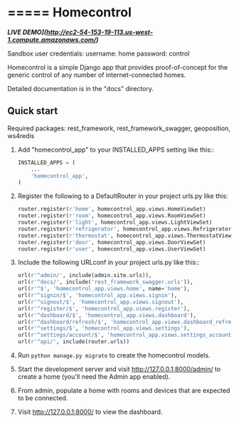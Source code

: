 =====
Homecontrol
=====

***LIVE DEMO](http://ec2-54-153-19-113.us-west-1.compute.amazonaws.com/)***

Sandbox user credentials:
username: home
password: control

Homecontrol is a simple Django app that provides proof-of-concept
for the generic control of any number of internet-connected homes.


Detailed documentation is in the "docs" directory.

Quick start
-----------

Required packages:
  rest_framework,
  rest_framework_swagger,
  geoposition,
  ws4redis

1. Add "homecontrol_app" to your INSTALLED_APPS setting like this::

	```python
    INSTALLED_APPS = (
        ...
        'homecontrol_app',
    )
    ```

2. Register the following to a DefaultRouter in your project urls.py like this:

	```python
	router.register(r'home', homecontrol_app.views.HomeViewSet)
	router.register(r'room', homecontrol_app.views.RoomViewSet)
	router.register(r'light', homecontrol_app.views.LightViewSet)
	router.register(r'refrigerator', homecontrol_app.views.RefrigeratorViewSet)
	router.register(r'thermostat', homecontrol_app.views.ThermostatViewSet)
	router.register(r'door', homecontrol_app.views.DoorViewSet)
	router.register(r'user', homecontrol_app.views.UserViewSet)
	```

3. Include the following URLconf in your project urls.py like this::

   ```python
   url(r'^admin/', include(admin.site.urls)),
   url(r'^docs/', include('rest_framework_swagger.urls')),
   url(r'^$', 'homecontrol_app.views.home', name='home'),
   url(r'^signin/$', 'homecontrol_app.views.signin'),
   url(r'^signout/$', 'homecontrol_app.views.signout'),
   url(r'^register/$', 'homecontrol_app.views.register'),
   url(r'^dashboard/$', 'homecontrol_app.views.dashboard'),
   url(r'^dashboard/refresh/$', 'homecontrol_app.views.dashboard_refresh'),
   url(r'^settings/$', 'homecontrol_app.views.settings'),
   url(r'^settings/account/$', 'homecontrol_app.views.settings_account'),
   url(r'^api/', include(router.urls))
   ```

4. Run `python manage.py migrate` to create the homecontrol models.

5. Start the development server and visit http://127.0.0.1:8000/admin/
   to create a home (you'll need the Admin app enabled).

6. From admin, populate a home with rooms and devices that are expected
   to be connected.

5. Visit http://127.0.0.1:8000/ to view the dashboard.
